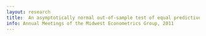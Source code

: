 ```yaml
---
layout: research
title:  An asymptotically normal out-of-sample test of equal predictive accuracy for nested models
info: Annual Meetings of the Midwest Econometrics Group, 2011
---
```

